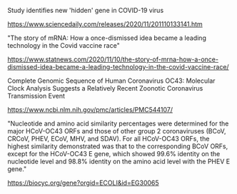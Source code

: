 Study identifies new 'hidden' gene in COVID-19 virus

https://www.sciencedaily.com/releases/2020/11/201110133141.htm


"The story of mRNA: How a once-dismissed idea became a leading technology in the Covid vaccine race"

https://www.statnews.com/2020/11/10/the-story-of-mrna-how-a-once-dismissed-idea-became-a-leading-technology-in-the-covid-vaccine-race/


Complete Genomic Sequence of Human Coronavirus OC43: Molecular Clock Analysis Suggests a Relatively Recent Zoonotic Coronavirus Transmission Event

https://www.ncbi.nlm.nih.gov/pmc/articles/PMC544107/

"Nucleotide and amino acid similarity percentages were determined for the major HCoV-OC43 ORFs and those of other group 2 coronaviruses (BCoV, CRCoV, PHEV, ECoV, MHV, and SDAV). For all HCoV-OC43 ORFs, the highest similarity demonstrated was that to the corresponding BCoV ORFs, except for the HCoV-OC43 E gene, which showed 99.6% identity on the nucleotide level and 98.8% identity on the amino acid level with the PHEV E gene."

https://biocyc.org/gene?orgid=ECOLI&id=EG30065

